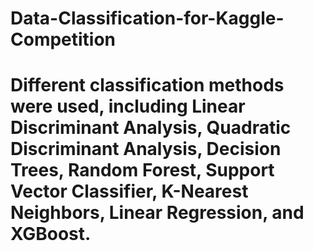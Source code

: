 # Data-Classification-for-Kaggle-Competition
# Different classification methods were used, including Linear Discriminant Analysis, Quadratic Discriminant Analysis, Decision Trees, Random Forest, Support Vector Classifier, K-Nearest Neighbors, Linear Regression, and XGBoost.
